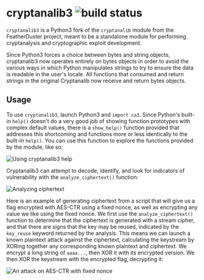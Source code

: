 # cryptanalib3 ![build status](https://travis-ci.com/unicornsasfuel/cryptanalib3.svg?branch=master)

`cryptanalib3` is a Python3 fork of the `cryptanalib` module from the FeatherDuster project, meant to be a standalone module for performing cryptanalysis and cryptographic exploit development.

Since Python3 forces a choice between bytes and string objects, cryptanalib3 now operates entirely on bytes objects in order to avoid the various ways in which Python manipulates strings to try to ensure the data is readable in the user's locale. All functions that consumed and return strings in the original Cryptanalib now receive and return bytes objects.


## Usage

To use `cryptanalib3`, launch Python3 and `import ca3`. Since Python's built-in `help()` doesn't do a very good job of showing function prototypes with complex default values, there is a `show_help()` function provided that addresses this shortcoming and functions more or less identically to the built-in `help()`. You can use this function to explore the functions provided by the module, like so:

![Using cryptanalib3 help](tutorial/show_help.svg)

Cryptanalib3 can attempt to decode, identify, and look for indicators of vulnerability with the `analyze_ciphertext()` function:

![Analyzing ciphertext](tutorial/analyze_ciphertext.svg)

Here is an example of generating ciphertext from a script that will give us a flag encrypted with AES-CTR using a fixed nonce, as well as encrypting any value we like using the fixed nonce. We first use the `analyze_ciphertext()` function to determine that the ciphertext is generated with a stream cipher, and that there are signs that the key may be reused, indicated by the `key_reuse` keyword returned by the analysis. This means we can launch a known plaintext attack against the ciphertext, calculating the keystream by XORing together any corresponding known plaintext and ciphertext. We encrypt a long string of `aaaa...`, then XOR it with its encrypted version. We then XOR the keystream with the encrypted flag, decrypting it:

![An attack on AES-CTR with fixed nonce](tutorial/aes_ctr.svg)
